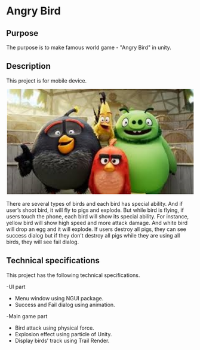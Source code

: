 Angry Bird
=====

## Purpose
The purpose is to make famous world game - "Angry Bird" in unity.


## Description
This project is for mobile device.              
<div align="center">
  <img src="./readme/angrybird.jpg" width="500">  
  
</div>

There are several types of birds and each bird has special ability.
And if user’s shoot bird, it will fly to pigs and explode.
But while bird is flying, if users touch the phone, each bird will show its special ability.
For instance, yellow bird will show high speed and more attack damage.
And white bird will drop an egg and it will explode.
If users destroy all pigs, they can see success dialog but if they don’t destroy all pigs while they are using all birds, they will see fail dialog.



## Technical specifications

This project has the following technical specifications.

-UI part
*	Menu window using NGUI package.
* Success and Fail dialog using animation.

-Main game part
*	Bird attack using physical force.
* Explosion effect using particle of Unity. 
* Display birds’ track using Trail Render.

